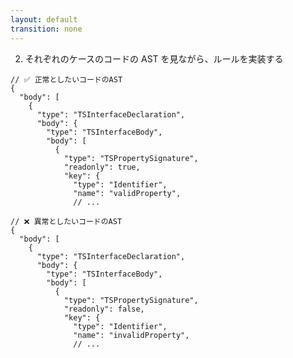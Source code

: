 ```yaml
---
layout: default
transition: none
---
```


<div class="_bullet">

2. それぞれのケースのコードの AST を見ながら、ルールを実装する

</div>

<div class="flex justify-around">

```json{*}
// ✅ 正常としたいコードのAST
{
  "body": [
    {
      "type": "TSInterfaceDeclaration",
      "body": {
        "type": "TSInterfaceBody",
        "body": [
          {
            "type": "TSPropertySignature",
            "readonly": true,
            "key": {
              "type": "Identifier",
              "name": "validProperty",
              // ...
```

<div>

```json{*}
// ❌ 異常としたいコードのAST
{
  "body": [
    {
      "type": "TSInterfaceDeclaration",
      "body": {
        "type": "TSInterfaceBody",
        "body": [
          {
            "type": "TSPropertySignature",
            "readonly": false,
            "key": {
              "type": "Identifier",
              "name": "invalidProperty",
              // ...
```

</div>

</div>

<!-- 
こちらが、正常ケース・異常ケースのそれぞれのコードの AST を非常に単純化かつ省略したものです。
-->